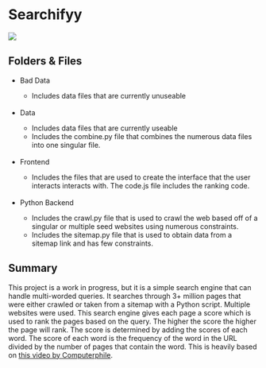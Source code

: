 # Searchifyy
<img align="center" src="https://github.com/EdwinKimsal/Searchifyy/assets/107333344/00fc0e22-425c-4989-9ea8-fda67e26d8be">

## Folders & Files
<ul>
  <li>Bad Data</li>
  <ul>
    <li>Includes data files that are currently unuseable</li>
  </ul>

  <br>

  <li>Data</li>
  <ul>
    <li>Includes data files that are currently useable</li>
    <li>Includes the combine.py file that combines the numerous data files into one singular file.</li>
  </ul>

  <br>

  <li>Frontend</li>
  <ul>
    <li>Includes the files that are used to create the interface that the user interacts interacts with. The code.js file includes the ranking code.</li>
  </ul>

  <br>
  
  <li>Python Backend</li>
  <ul>
    <li>Includes the crawl.py file that is used to crawl the web based off of a singular or multiple seed websites using numerous constraints.</li>
    <li>Includes the sitemap.py file that is used to obtain data from a sitemap link and has few constraints.</li>
  </ul>
</ul>

## Summary
This project is a work in progress, but it is a simple search engine that can handle multi-worded queries. It searches through 3+ million pages that were either crawled or taken from a sitemap with a Python script. Multiple websites were used. This search engine gives each page a score which is used to rank the pages based on the query. The higher the score the higher the page will rank. The score is determined by adding the scores of each word. The score of each word is the frequency of the word in the URL divided by the number of pages that contain the word. This is heavily based on [this video by Computerphile](https://www.youtube.com/watch?v=vrjAIBgxm_w).
